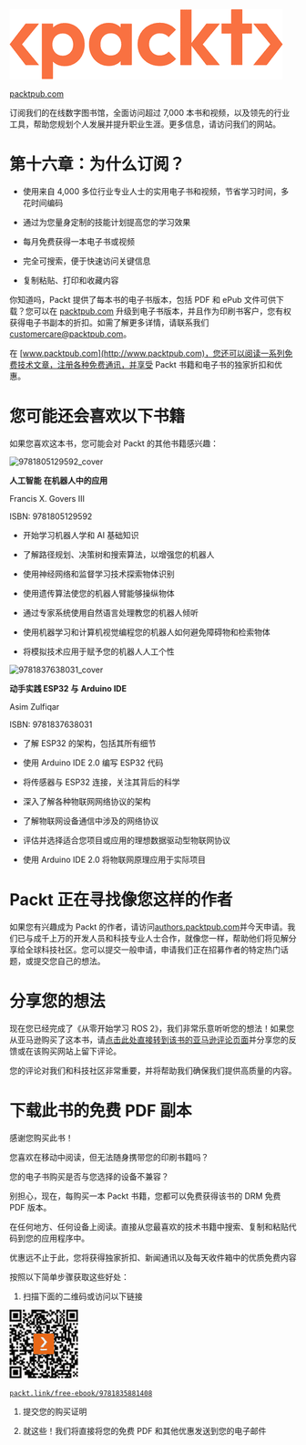 ![packt_logo](img/Packt_Logo_New1.png)

[packtpub.com](http://packtpub.com)

订阅我们的在线数字图书馆，全面访问超过 7,000 本书和视频，以及领先的行业工具，帮助您规划个人发展并提升职业生涯。更多信息，请访问我们的网站。

# 第十六章：为什么订阅？

+   使用来自 4,000 多位行业专业人士的实用电子书和视频，节省学习时间，多花时间编码

+   通过为您量身定制的技能计划提高您的学习效果

+   每月免费获得一本电子书或视频

+   完全可搜索，便于快速访问关键信息

+   复制粘贴、打印和收藏内容

你知道吗，Packt 提供了每本书的电子书版本，包括 PDF 和 ePub 文件可供下载？您可以在 [packtpub.com](http://packtpub.com) 升级到电子书版本，并且作为印刷书客户，您有权获得电子书副本的折扣。如需了解更多详情，请联系我们 customercare@packtpub.com。

在 [www.packtpub.com](http://www.packtpub.com)，您还可以阅读一系列免费技术文章，注册各种免费通讯，并享受 Packt 书籍和电子书的独家折扣和优惠。

# 您可能还会喜欢以下书籍

如果您喜欢这本书，您可能会对 Packt 的其他书籍感兴趣：

![9781805129592_cover](https://packt.link/1805129597)

**人工智能** **在机器人中的应用**

Francis X. Govers III

ISBN: 9781805129592

+   开始学习机器人学和 AI 基础知识

+   了解路径规划、决策树和搜索算法，以增强您的机器人

+   使用神经网络和监督学习技术探索物体识别

+   使用遗传算法使您的机器人臂能够操纵物体

+   通过专家系统使用自然语言处理教您的机器人倾听

+   使用机器学习和计算机视觉编程您的机器人如何避免障碍物和检索物体

+   将模拟技术应用于赋予您的机器人人工个性

![9781837638031_cover](https://www.amazon.in/dp/1837638039)

**动手实践 ESP32 与** **Arduino IDE**

Asim Zulfiqar

ISBN: 9781837638031

+   了解 ESP32 的架构，包括其所有细节

+   使用 Arduino IDE 2.0 编写 ESP32 代码

+   将传感器与 ESP32 连接，关注其背后的科学

+   深入了解各种物联网网络协议的架构

+   了解物联网设备通信中涉及的网络协议

+   评估并选择适合您项目或应用的理想数据驱动型物联网协议

+   使用 Arduino IDE 2.0 将物联网原理应用于实际项目

# Packt 正在寻找像您这样的作者

如果您有兴趣成为 Packt 的作者，请访问[authors.packtpub.com](http://authors.packtpub.com)并今天申请。我们已与成千上万的开发人员和科技专业人士合作，就像您一样，帮助他们将见解分享给全球科技社区。您可以提交一般申请，申请我们正在招募作者的特定热门话题，或提交您自己的想法。

# 分享您的想法

现在您已经完成了《从零开始学习 ROS 2》，我们非常乐意听听您的想法！如果您从亚马逊购买了这本书，请[点击此处直接转到该书的亚马逊评论页面](https://packt.link/r/1835881416)并分享您的反馈或在该购买网站上留下评论。

您的评论对我们和科技社区非常重要，并将帮助我们确保我们提供高质量的内容。

# 下载此书的免费 PDF 副本

感谢您购买此书！

您喜欢在移动中阅读，但无法随身携带您的印刷书籍吗？

您的电子书购买是否与您选择的设备不兼容？

别担心，现在，每购买一本 Packt 书籍，您都可以免费获得该书的 DRM 免费 PDF 版本。

在任何地方、任何设备上阅读。直接从您最喜欢的技术书籍中搜索、复制和粘贴代码到您的应用程序中。

优惠远不止于此，您将获得独家折扣、新闻通讯以及每天收件箱中的优质免费内容

按照以下简单步骤获取这些好处：

1.  扫描下面的二维码或访问以下链接

![留下评论二维码](img/B22403_QR_Free_PDF.jpg)

[`packt.link/free-ebook/9781835881408`](https://packt.link/free-ebook/9781835881408)

1.  提交您的购买证明

1.  就这些！我们将直接将您的免费 PDF 和其他优惠发送到您的电子邮件
